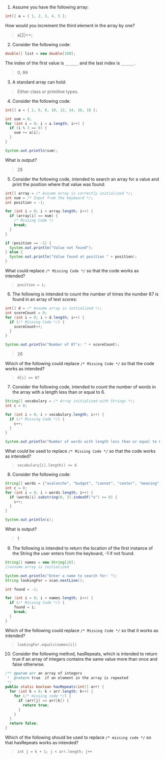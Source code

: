 1. Assume you have the following array:

```java
int[] a = { 1, 2, 3, 4, 5 };
```

How would you increment the third element in the array by one?

> a[2]++;

2. Consider the following code:

```java
double[] list = new double[100];
```

The index of the first value is `______` and the last index is `______`.

> 0, 99

3. A standard array can hold:

> Either class or primitive types.

4. Consider the following code:

```java
int[] a = { 2, 6, 8, 10, 12, 14, 16, 18 };

int sum = 0;
for (int i = 0; i < a.length; i++) {
  if (i % 3 == 0) {
    sum += a[i];
  }
}

System.out.println(sum);
```

What is output?

> 28

5. Consider the following code, intended to search an array for a value and print the position where that value was found:

```java
int[] array = /* Assume array is correctly initialized */;
int num = /* Input from the keyboard */;
int position = -1;

for (int i = 0; i < array.length; i++) {
  if (array[i] == num) {
    /* Missing Code */
    break;
  }
}

if (position == -1) {
  System.out.println("Value not found");
} else {
  System.out.println("Value found at position " + position);
}
```

What could replace `/* Missing Code */` so that the code works as intended?

> `position = i;`

6. The following is intended to count the number of times the number 87 is found in an array of test scores:

```java
int[] d = /* Assume array is initialized */;
int scoreCount = 0;
for (int i = 0; i < d.length; i++) {
  if (/* Missing Code */) {
    scoreCount++;
  }
}

System.out.println("Number of 87's: " + scoreCount);
```

> 26

Which of the following could replace `/* Missing Code */` so that the code works as intended?

> `d[i] == 87`

7. Consider the following code, intended to count the number of words in the array with a length less than or equal to 6.

```java
String[] vocabulary = /* Array initialized with Strings */;
int c = 0;

for (int i = 0; i < vocabulary.length; i++) {
  if (/* Missing Code */) {
    c++;
  }
}

System.out.println("Number of words with length less than or equal to 6: " + c);
```

What could be used to replace `/* Missing Code */` so that the code works as intended?

> `vocabulary[i].length() <= 6`

8. Consider the following code:

```java
String[] words = {"avalanche", "budget", "cannot", "center", "meaning", "clear", "furniture", "deep", "piccolo", "friendly", "potatoes", "nanotechnology"};
int c = 0;
for (int i = 0; i < words.length; i++) { 
  if (words[i].substring(0, 3).indexOf("o") >= 0) {
    c++;
  }
}

System.out.println(c);
```

What is output?

> 1

9. The following is intended to return the location of the first instance of the String the user enters from the keyboard, -1 if not found.

```java
String[] names = new String[20];
//assume array is initialized

System.out.println("Enter a name to search for: ");
String lookingFor = scan.nextLine();

int found = -1;

for (int i = 0; i < names.length; i++) {
  if (/* Missing Code */) {
    found = i;
    break;
  }
}
```

Which of the following could replace `/* Missing Code */` so that it works as intended?

> `lookingFor.equals(names[i])`

10. Consider the following method, hasRepeats, which is intended to return true if an array of integers contains the same value more than once and false otherwise.

```java
/** @param arr an array of integers
 *  @return true  if an element in the array is repeated
 */
public static boolean hasRepeats(int[] arr) {
  for (int k = 0; k < arr.length; k++) {
    for (/* missing code */) {
      if (arr[j] == arr[k]) {
        return true;
      }
    }
  }
  return false;
}
```

Which of the following should be used to replace `/* missing code */` so that hasRepeats works as intended?

> `int j = k + 1; j < arr.length; j++`


